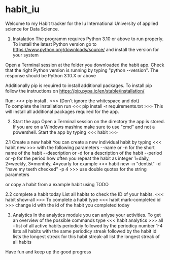 # habit_iu
Welcome to my Habit tracker for the Iu International University of applied science for Data Science. 

1. Instalation
The programm requires Python 3.10 or above to run properly. 
To install the latest Python version go to https://www.python.org/downloads/source/ and install the version for your system

Open a Terminal session at the folder you downloaded the habit app. 
Check that the right Python version is running by typing "python --version". 
The response should be Python 3.10.X or above

Additionally pip is required to install additional packages. 
To install pip follow the instructions on https://pip.pypa.io/en/stable/installation/

Run: <<< pip install . >>> (Don't ignore the whitespace and dot)  
To complete the installation run <<< pip install -r requirements.txt >>>
This will install all additional packages required for the app. 

2. Start the app
Open a Terminal session on the directory the app is stored. 
If you are on a Windows mashine make sure to use "cmd" and not a powershell. 
Start the app by typing <<< habit >>>

2.1 Create a new habit
You can create a new individual habit by typing <<< habit new >>> with the following parameters
--name or -n for the short name of the habit
--description or -d for a description of the habit
--period or -p for the period how often you repeat the habit as integer 1=daily, 2=weekly, 3=monthly, 4=yearly
for example <<< habit new -n "dentist" -d "have my teeth checked" -p 4 >>> use double quotes for the string parameters

or copy a habit from a example habit using
TODO

2.2 complete a habit today
List all habits to check the ID of your habits. <<< habit show-all >>>
To complete a habit type <<< habit mark-completed id >>> change id with the id of the habit you completed today

3. Analytics
In the analytics module you can anlyse your activities. 
To get an overview of the possible commands type <<< habit analytics >>>
all - list of all active habits
periodiciy followed by the periodicy number 1-4 lists all habits with the same periodicy
streak followed by the habit id lists the longest streak for this habit
streak-all list the longest streak of all habits

Have fun and keep up the good progress




